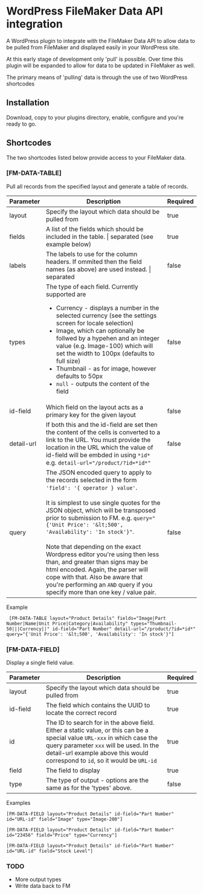 # WordPress FileMaker Data API integration 
A WordPress plugin to integrate with the FileMaker Data API to allow data to be pulled from FileMaker and displayed easily in your WordPress site.

At this early stage of development only 'pull' is possible. Over time this plugin will be expanded to allow for data to be updated in FileMaker as well.

The primary means of 'pulling' data is through the use of two WordPress shortcodes

## Installation
Download, copy to your plugins directory, enable, configure and you're ready to go.

## Shortcodes
The two shortcodes listed below provide access to your FileMaker data.

### [FM-DATA-TABLE]
Pull all records from the specified layout and generate a table of records.

| Parameter | Description | Required
|---|---|---|
|layout|Specify the layout which data should be pulled from|true|
|fields|A list of the fields which should be included in the table. \| separated  (see example below) |true|
|labels|The labels to use for the column headers. If ommited then the field names (as above) are used instead. \| separated|false|
|types|The type of each field. Currently supported are <ul><li>Currency - displays a number in the selected currency (see the settings screen for locale selection)</li><li>Image, which can optionally be follwed by a hypehen and an integer value (e.g. Image-100) which will set the width to 100px (defaults to full size)</li><li>Thumbnail - as for image, however defaults to 50px</li><li>`null` - outputs the content of the field</li></ul>| false| 
|id-field|Which field on the layout acts as a primary key for the given layout|false|
|detail-url|If both this and the id-field are set then the content of the cells is converted to a link to the URL. You must provide the location in the URL which the value of id-field will be embded in using `*id*` e.g. `detail-url="/product/?id=*id*"` |false|
|query|The JSON encoded query to apply to the records selected in the form `'field': '{ operator } value'`.<br><br>It is simplest to use single quotes for the JSON object, which will be transposed prior to submission to FM. e.g. `query="{'Unit Price': '&lt;500', 'Availability': 'In stock'}"`.<br><br>Note that depending on the exact Wordpress editor you're using then less than, and greater than signs may be html encoded. Again, the parser will cope with that. Also be aware that you're performing an `AND` query if you specify more than one key / value pair.|false|

Example
```
 [FM-DATA-TABLE layout="Product Details" fields="Image|Part Number|Name|Unit Price|Category|Availability" types="Thumbnail-50|||Currency||" id-field="Part Number" detail-url="/product/?id=*id*" query="{'Unit Price': '&lt;500', 'Availability': 'In stock'}"]
```

### [FM-DATA-FIELD]
Display a single field value.

| Parameter | Description | Required
|---|---|---|
|layout|Specify the layout which data should be pulled from|true|
|id-field|The field which contains the UUID to locate the correct record|true|
|id|The ID to search for in the above field. Either a static value, or this can be a special value `URL-xxx` in which case the query parameter `xxx` will be used. In the detail-url example above this would correspond to `id`, so it would be `URL-id`|true|
|field|The field to display|true|
|type|The type of output - options are the same as for the 'types' above.|false|

Examples
```
[FM-DATA-FIELD layout="Product Details" id-field="Part Number" id="URL-id" field="Image" type="Image-200"]
```
```
[FM-DATA-FIELD layout="Product Details" id-field="Part Number" id="23456" field="Price" type="Currency"]
```
```
[FM-DATA-FIELD layout="Product Details" id-field="Part Number" id="URL-id" field="Stock Level"]
```

### TODO
<ul>
<li>More output types</li>
<li>Write data back to FM</li>
